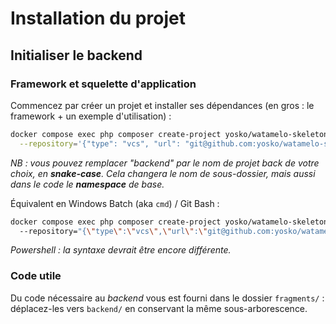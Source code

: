 # Installation du projet

## Initialiser le backend

### Framework et squelette d'application
Commencez par créer un projet et installer ses dépendances (en gros : le framework + un exemple d'utilisation) :

```bash
docker compose exec php composer create-project yosko/watamelo-skeleton backend \
  --repository='{"type": "vcs", "url": "git@github.com:yosko/watamelo-skeleton"}'
```

_NB : vous pouvez remplacer "backend" par le nom de projet back de votre choix, en **snake-case**. Cela changera le nom de sous-dossier, mais aussi dans le code le **namespace** de base._

Équivalent en Windows Batch (aka `cmd`) / Git Bash :
```bash
docker compose exec php composer create-project yosko/watamelo-skeleton backend ^
  --repository="{\"type\":\"vcs\",\"url\":\"git@github.com:yosko/watamelo-skeleton.git\"}" ^
```

_Powershell : la syntaxe devrait être encore différente._


### Code utile
Du code nécessaire au *backend* vous est fourni dans le dossier `fragments/` : déplacez-les vers `backend/` en conservant la même sous-arborescence.